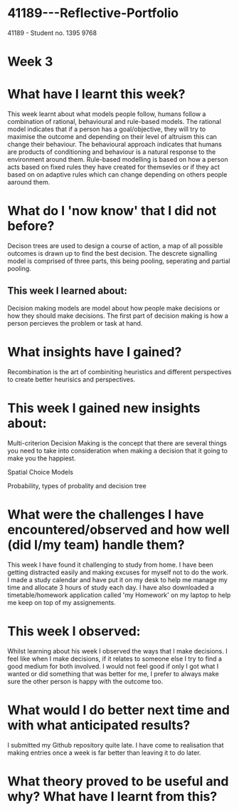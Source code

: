# 41189---Reflective-Portfolio
41189 - Student no. 1395 9768

# Week 3
# What have I learnt this week?

This week  learnt about what models people follow, humans follow a combination of rational, behavioural and rule-based models. The rational model indicates that if a person has a goal/objective, they will try to maximise the outcome and depending on their level of altruism this can change their behaviour. The behavioural approach indicates that humans are products of conditioning and behaviour is a natural response to the environment around them. Rule-based modelling is based on how a person acts based on fixed rules they have created for themsevles or if they act based on on adaptive rules which can change depending on others people aaround them.

# What do I 'now know' that I did not before?

Decison trees are used to design a course of action, a map of all possible outcomes is drawn up to find the best decision. The descrete signalling model is comprised of three parts, this being pooling, seperating and partial pooling. 

## This week I learned about:

Decision making models are model about how people make decisions or how they should make decisions. The first part of decision making is how a person percieves the problem or task at hand. 

# What insights have I gained?

Recombination is the art of combiniting heuristics and different perspectives to create better heurisics and perspectives. 

# This week I gained new insights about:

Multi-criterion Decision Making is the concept that there are several things you need to take into consideration when making a decision that it going to make you the happiest.

Spatial Choice Models

Probability, types of probality and decision tree

# What were the challenges I have encountered/observed and how well (did I/my team) handle them?
This week I have found it challenging to study from home. I have been getting distracted easily and making excuses for myself not to do the work. I made a study calendar and have put it on my desk to help me manage my time and allocate 3 hours of study each day. I have also downloaded a timetable/homework application called 'my Homework' on my laptop to help me keep on top of my assignements.

# This week I observed:
  
Whilst learning about his week I observed the ways that I make decisions. I feel like when I make decisions, if it relates to someone else I try to find a good medium for both involved. I would not feel good if only I got what I wanted or did something that was better for me, I prefer to always make sure the other person is happy with the outcome too. 

# What would I do better next time and with what anticipated results?

I submitted my Github repository quite late. I have come to realisation that making entries once a week is far better than leaving it to do later. 
# What theory proved to be useful and why? What have I learnt from this?
